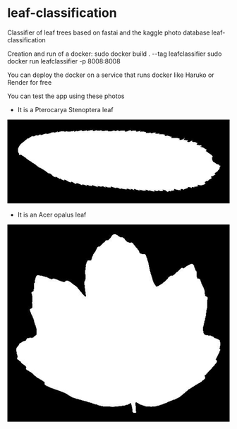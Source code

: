 # leaf-classification
Classifier of leaf trees based on fastai and the kaggle photo database leaf-classification

Creation and run of a docker:
sudo docker build . --tag leafclassifier
sudo docker run leafclassifier -p 8008:8008

You can deploy the docker on a service that runs docker like Haruko or Render for free

You can test the app using these photos

* It is a Pterocarya Stenoptera leaf

![Pterocarya_Stenoptera](Pterocarya_Stenoptera.jpg)

* It is an Acer opalus leaf

![Aver opalus leaf](Acer_opalus.jpg )
